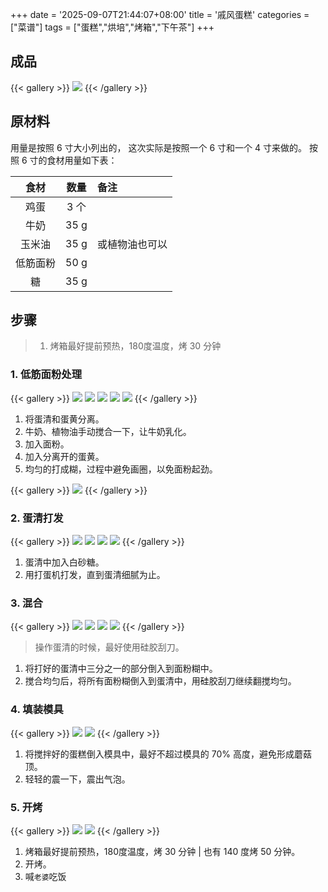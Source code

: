 +++
date = '2025-09-07T21:44:07+08:00'
title = '戚风蛋糕'
categories = ["菜谱"]
tags = ["蛋糕","烘培","烤箱","下午茶"]
+++

## 成品

{{< gallery >}}
<img src="/learn/img/food_menu/qi_feng_dan_gao/example.JPG"/>
{{< /gallery >}}

## 原材料

用量是按照 6 寸大小列出的，
这次实际是按照一个 6 寸和一个 4 寸来做的。
按照 6 寸的食材用量如下表：

|  食材  |  数量  | 备注      |
|:----:|:----:|:--------|
|  鸡蛋  | 3 个  |         |
|  牛奶  | 35 g |         | 
| 玉米油  | 35 g | 或植物油也可以 |
| 低筋面粉 | 50 g |         |
|  糖   | 35 g |         |

## 步骤

> 1. 烤箱最好提前预热，180度温度，烤 30 分钟

### 1. 低筋面粉处理

{{< gallery >}}
<img src="/learn/img/food_menu/qi_feng_dan_gao/1_1.JPG" class="grid-w33"/>
<img src="/learn/img/food_menu/qi_feng_dan_gao/1_2.JPG" class="grid-w33"/>
<img src="/learn/img/food_menu/qi_feng_dan_gao/1_3.JPG" class="grid-w33"/>
<img src="/learn/img/food_menu/qi_feng_dan_gao/1_4.JPG" class="grid-w50"/>
<img src="/learn/img/food_menu/qi_feng_dan_gao/1_5.JPG" class="grid-w50"/>
{{< /gallery >}}

1. 将蛋清和蛋黄分离。
2. 牛奶、植物油手动搅合一下，让牛奶乳化。
3. 加入面粉。
4. 加入分离开的蛋黄。
5. 均匀的打成糊，过程中避免画圈，以免面粉起劲。

{{< gallery >}}
<img src="/learn/img/food_menu/qi_feng_dan_gao/1_6.JPG" />
{{< /gallery >}}

### 2. 蛋清打发

{{< gallery >}}
<img src="/learn/img/food_menu/qi_feng_dan_gao/2_1.JPG" class="grid-w25"/>
<img src="/learn/img/food_menu/qi_feng_dan_gao/2_2.JPG" class="grid-w25"/>
<img src="/learn/img/food_menu/qi_feng_dan_gao/2_3.JPG" class="grid-w25"/>
<img src="/learn/img/food_menu/qi_feng_dan_gao/2_4.JPG" class="grid-w25"/>
{{< /gallery >}}

1. 蛋清中加入白砂糖。
2. 用打蛋机打发，直到蛋清细腻为止。

### 3. 混合

{{< gallery >}}
<img src="/learn/img/food_menu/qi_feng_dan_gao/3_1.JPG" class="grid-w25"/>
<img src="/learn/img/food_menu/qi_feng_dan_gao/3_2.JPG" class="grid-w25"/>
<img src="/learn/img/food_menu/qi_feng_dan_gao/3_3.JPG" class="grid-w25"/>
<img src="/learn/img/food_menu/qi_feng_dan_gao/3_4.JPG" class="grid-w25"/>
{{< /gallery >}}

> 操作蛋清的时候，最好使用硅胶刮刀。

1. 将打好的蛋清中三分之一的部分倒入到面粉糊中。
2. 搅合均匀后，将所有面粉糊倒入到蛋清中，用硅胶刮刀继续翻搅均匀。

### 4. 填装模具

{{< gallery >}}
<img src="/learn/img/food_menu/qi_feng_dan_gao/4_1.JPG" class="grid-w50"/>
<img src="/learn/img/food_menu/qi_feng_dan_gao/4_2.JPG" class="grid-w50"/>
{{< /gallery >}}

1. 将搅拌好的蛋糕倒入模具中，最好不超过模具的 70% 高度，避免形成蘑菇顶。
2. 轻轻的震一下，震出气泡。

### 5. 开烤

{{< gallery >}}
<img src="/learn/img/food_menu/qi_feng_dan_gao/5_1.JPG" class="grid-w50"/>
<img src="/learn/img/food_menu/qi_feng_dan_gao/5_2.JPG" class="grid-w50"/>
{{< /gallery >}}

1. 烤箱最好提前预热，180度温度，烤 30 分钟 | 也有 140 度烤 50 分钟。
2. 开烤。
3. 喊`老婆`吃饭
